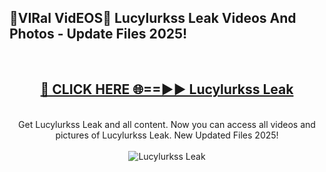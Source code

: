 <h2>🔴VIRal VidEOS🔴 Lucylurkss Leak Videos And Photos - Update Files 2025!</h2>
<br>
<div align="center">
<h2><a href="https://virallinks.top/odZfE0" rel="nofollow">🔴 CLICK HERE 🌐==►► Lucylurkss Leak</a></h2>
<br>
Get Lucylurkss Leak and all content. Now you can access all videos and pictures of Lucylurkss Leak. New Updated Files 2025!
<br>
<br>
<a href="https://virallinks.top/odZfE0" rel="nofollow" data-target="animated-image.originalLink"><img src="https://i.imgur.com/dJHk4Zq.gif)" alt="Lucylurkss Leak" style="max-width: 100%; display: inline-block;" data-target="animated-image.originalImage"></a>
</div>
<br>
